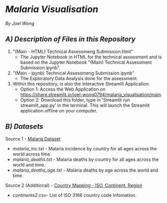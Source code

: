 # *Malaria Visualisation*
_By Joel Wong_

## *A) Description of Files in this Repository*
1. "(Main - HTML) Technical Assessmeng Submission.html" 
    - The Jupyter Notebook in HTML for the technical assessment and is based on the Jupyter Notebook "(Main) Technical Assessment Submission.ipynb".
3.  "(Main - ipynb) Technical Assessmeng Submission.ipynb" 
    - The Exploratory Data Analysis done for the assessment.
5.  Within this repository, is also the interactive Streamlit Application.
    - Option 1: Access the Web Application on https://share.streamlit.io/joel-wong0794/malaria_visualisation/main
    - Option 2: Download this folder, type in 'Streamlit run streamlit_app.py' in the terminal. This will launch the Streamlit application offline on your computer.


## *B) Datasets*

Source 1 - <a href="https://github.com/rfordatascience/tidytuesday/tree/master/data/2018/2018-11-13">Malaria Dataset</a>
- *malaria_inc.txt* - Malaria incidence by country for all ages across the world across time
- *malaria_deaths.txt* - Malaria deaths by country for all ages across the world and time.
- *malaria_deaths_age.txt* - Malaria deaths by age across the world and time.

Source 2 (Additional) - <a href="https://www.kaggle.com/datasets/andradaolteanu/country-mapping-iso-continent-region?resource=download">Country Mapping - ISO, Continent, Region</a>
- *continents2.csv*- List of ISO 3166 country code Infomation.
